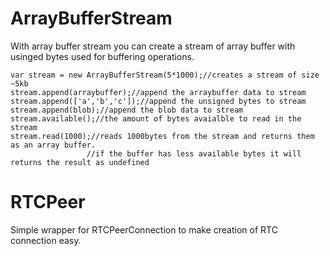 <h1> ArrayBufferStream</h1>
<p>With array buffer stream you can create a stream of array buffer with usinged bytes used for buffering operations.</p>

```
var stream = new ArrayBufferStream(5*1000);//creates a stream of size ~5kb
stream.append(arraybuffer);//append the arraybuffer data to stream
stream.append(['a','b','c']);//append the unsigned bytes to stream
stream.append(blob);//append the blob data to stream
stream.available();//the amount of bytes avaialble to read in the stream
stream.read(1000);//reads 1000bytes from the stream and returns them as an array buffer. 
                 //if the buffer has less available bytes it will returns the result as undefined 
```


<h1> RTCPeer</h1>
<p>Simple wrapper for RTCPeerConnection to make creation of RTC connection easy. </p>

